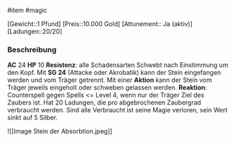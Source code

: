 #item #magic 

[Gewicht::1 Pfund]
[Preis::10.000 Gold]
[Attunement:: Ja (aktiv)]
[Ladungen::20/20]
### Beschreibung
**AC** 24
**HP** 10
**Resistenz**: alle Schadensarten
Schwebt nach Einstimmung um den Kopf. Mit **SG 24** (Attacke oder Akrobatik) kann der Stein eingefangen werden und vom Träger getrennt.
Mit einer **Aktion** kann der Stein vom Träger jeweils eingeholt oder schweben gelassen werden.
**Reaktion**: Counterspell gegen Spells <= Level 4, wenn nur der Träger Ziel des Zaubers ist.
Hat 20 Ladungen, die pro abgebrochenen Zaubergrad verbraucht werden. Sind alle Verbraucht ist seine Magie verloren, sein Wert sinkt auf 5 Silber.


![[Image Stein der Absorbtion.jpeg]]
